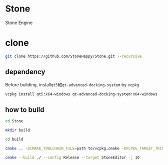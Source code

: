 # Stone
Stone Engine

# clone
```bash
git clone https://github.com/StoneHappy/Stone.git --recursive
```

## dependency
Before building, install``qt5``和``qt-advanced-docking-system`` by ``vcpkg``
```bash
vcpkg install qt5:x64-windows qt-advanced-docking-system:x64-windows
```

## how to build
```bash
cd Stone

mkdir build

cd build 

cmake .. -DCMAKE_TOOLCHAIN_FILE=path to/vcpkg.cmake -DVCPKG_TARGET_TRIPLET=your target triplet

cmake --build ./ --config Release --target StoneEditor -j 10
```